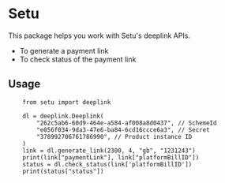 # Setu 
This package helps you work with Setu's deeplink APIs.
* To generate a payment link
* To check status of the payment link

## Usage
```
    from setu import deeplink
    
    dl = deeplink.Deeplink(
        "262c5ab6-60d9-464e-a584-af008a8d0437", // SchemeId
        "e056f034-9da3-47e6-ba84-6cd16ccce6a3", // Secret
        "378992706761786990", // Product instance ID
    )
    link = dl.generate_link(2300, 4, "gb", "1231243")
    print(link["paymentLink"], link["platformBillID"])
    status = dl.check_status(link['platformBillID'])
    print(status["status"]) 
``` 